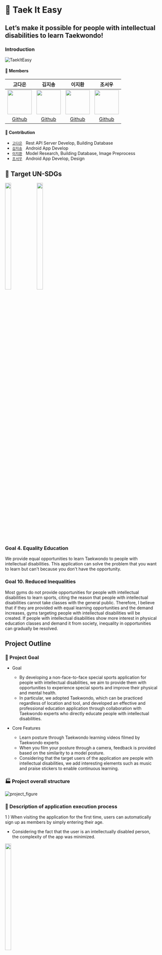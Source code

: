 # 🥋 Taek It Easy

## Let’s make it possible for people with intellectual disabilities to learn Taekwondo!

### Introduction 

![TaekItEasy](https://github.com/Taek-It-Easy/Taek-It-Easy-Server/assets/140501944/6ffb2166-21f2-4928-91fb-394840c2efc5)

#### 👥 Members  

고다은|김지송|이지환|조서우|
:-:|:-:|:-:|:-:
<img src='https://avatars.githubusercontent.com/u/101170415?v=4' height=80 width=80px></img>|<img src='https://avatars.githubusercontent.com/u/43240607?v=4' height=80 width=80px></img>|<img src='https://avatars.githubusercontent.com/u/131218154?v=4' height=80 width=80px></img>|<img src='https://avatars.githubusercontent.com/u/140501944?v=4' height=80 width=80px></img>|
[Github](https://github.com/dangeunii)|[Github](https://github.com/NaZe0320)|[Github](https://github.com/abcd-EGH)|[Github](https://github.com/suwuim)
#### 🔅 Contribution  

- [`고다은`](https://github.com/dangeunii) &nbsp; Rest API Server Develop, Building Database
- [`김지송`](https://github.com/NaZe0320) &nbsp; Android App Develop
- [`이지환`](https://github.com/abcd-EGH) &nbsp; Model Research, Building Database, Image Preprocess 
- [`조서우`](https://github.com/suwuim) &nbsp; Android App Develop, Design

  

## 🎯 Target UN-SDGs
<img src="https://github.com/Taek-It-Easy/Taek-It-Easy-Server/assets/101170415/d477607d-a9c0-4c4b-9535-721537c82649" width="20%" height="30%">
<img src="https://github.com/Taek-It-Easy/Taek-It-Easy-Server/assets/101170415/f4a16fd6-0a95-421e-bae4-d84793aa08b4" width="20%" height="30%">


### Goal 4. Equality Education
   We provide equal opportunities to learn Taekwondo to people with intellectual disabilities.
   This application can solve the problem that you want to learn but can't because you don't have the opportunity.
      

### Goal 10. Reduced Inequalities
   Most gyms do not provide opportunities for people with intellectual disabilities to learn sports, citing the reason that people with intellectual disabilities cannot take classes with the general public.
   Therefore, I believe that if they are provided with equal learning opportunities and the demand increases, gyms targeting people with intellectual disabilities will be created.
   If people with intellectual disabilities show more interest in physical education classes and demand it from society, inequality in opportunities can gradually be resolved.


## Project Outline

### 🎯 Project Goal

* Goal
    * By developing a non-face-to-face special sports application for people with intellectual disabilities, we aim to provide them with opportunities to experience special sports and improve their physical and mental health.
    * In particular, we adopted Taekwondo, which can be practiced regardless of location and tool, and developed an effective and professional education application through collaboration with Taekwondo experts who directly educate people with intellectual disabilities.
      
* Core Features
    * Learn posture through Taekwondo learning videos filmed by Taekwondo experts
    * When you film your posture through a camera, feedback is provided based on the similarity to a model posture.
    * Considering that the target users of the application are people with intellectual disabilities, we add interesting elements such as music and praise stickers to enable continuous learning.



### 🏭 Project overall structure

![project_figure](https://github.com/Taek-It-Easy/Taek-It-Easy-Server/assets/101170415/89d713de-5d79-4cc6-a6b1-69e512d24a30)




### 👀 Description of application execution process 


1 ) When visiting the application for the first time, users can automatically sign up as members by simply entering their age.

  * Considering the fact that the user is an intellectually disabled person, the complexity of the app was minimized.

<img src="https://github.com/Taek-It-Easy/Taek-It-Easy-Server/assets/101170415/922432c1-8bf3-4084-893a-890b22c7aa00" width="20%" height="30%">

2 ) When you take a picture of yourself, it recognizes your movements and analyzes the similarity to a model posture.

  * As a result of testing the application with actual intellectually disabled people, they showed great interest when they switched to selfie mode and took pictures of themselves.
  * If you repeat the same action three times, learning ends with a badge awarded.
    


https://github.com/Taek-It-Easy/Taek-It-Easy-Server/assets/101170415/e3bf42db-1c40-4ca1-a10c-6eee5291876e

<img src="https://github.com/Taek-It-Easy/Taek-It-Easy-Server/assets/101170415/478ccc57-ffc3-466c-be5a-35af37d7eeb1" width="20%" height="30%">


3 ) You can get rewards for learning through badges.

  * Most programs that educate people with intellectual disabilities use a compliment sticker board, and our application includes that function as a badge.


<img src="https://github.com/Taek-It-Easy/Taek-It-Easy-Server/assets/101170415/540ebb3c-c3d4-4d25-b272-836d2ce80655" width="20%" height="30%">

